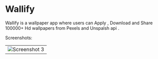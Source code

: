 # Wallify

Wallify is a wallpaper app where users can Apply , Download and Share 100000+ Hd wallpapers from Pexels and Unspalsh api .

Screenshots:<br>
<table style={border:"none"}><tr>
<td><img src="Screenshots/promo.jpg" alt="Screenshot 3"/></td>
</tr>

</table>


